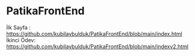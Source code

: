 # PatikaFrontEnd

İlk Sayfa  : https://github.com/kubilaybulduk/PatikaFrontEnd/blob/main/index.html  
İkinci Ödev: https://github.com/kubilaybulduk/PatikaFrontEnd/blob/main/indexv2.html
